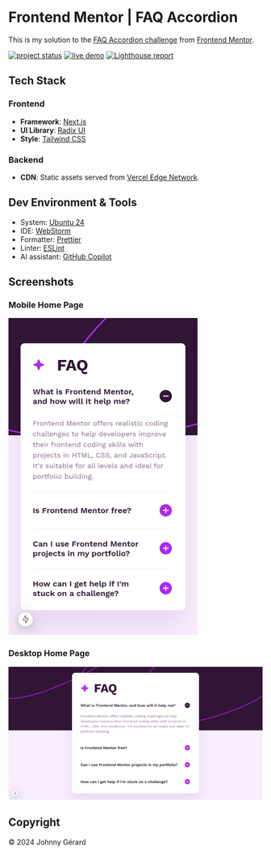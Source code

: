 # Frontend Mentor | FAQ Accordion

This is my solution to the [FAQ Accordion challenge](https://www.frontendmentor.io/challenges/faq-accordion-wyfFdeBwBz)
from [Frontend Mentor](https://www.frontendmentor.io/).

[![project status](https://img.shields.io/badge/status-solution%20published-success?style=for-the-badge)](https://www.frontendmentor.io/solutions/faq-accordion-3bNxpis7V3)
[![live demo](https://img.shields.io/badge/live_demo-blue?style=for-the-badge)](https://fem-faq-accordion-jgerard.vercel.app/)
[![Lighthouse report](https://img.shields.io/badge/lighthouse-%23F44B21?style=for-the-badge&logo=lighthouse&logoColor=fff)](https://googlechrome.github.io/lighthouse/viewer/?gist=61b7bb01a869e3a5722d987545ebc767)

## Tech Stack

### Frontend

- **Framework**: [Next.js](https://nextjs.org/)
- **UI Library**: [Radix UI](https://www.radix-ui.com/)
- **Style**: [Tailwind CSS](https://tailwindcss.com/)

### Backend

- **CDN**: Static assets served from [Vercel Edge Network](https://vercel.com/docs/edge-network/overview).

## Dev Environment & Tools

- System: [Ubuntu 24](https://ubuntu.com/desktop)
- IDE: [WebStorm](https://www.jetbrains.com/webstorm/)
- Formatter: [Prettier](https://prettier.io/)
- Linter: [ESLint](https://eslint.org/)
- AI assistant: [GitHub Copilot](https://github.com/features/copilot)

## Screenshots

### Mobile Home Page

![mobile home page](docs/screenshots/mobile-home-page.png)

### Desktop Home Page

![desktop home page](docs/screenshots/desktop-home-page.png)

## Copyright

© 2024 Johnny Gérard

